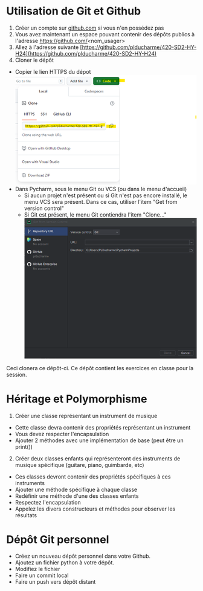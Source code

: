 # Utilisation de Git et Github

1) Créer un compte sur 
[github.com](https://github.com/signup?ref_cta=Sign+up&ref_loc=header+logged+out&ref_page=%2F&source=header-home) si vous n'en possédez pas
2) Vous avez maintenant un espace pouvant contenir des dépôts publics à l'adresse https://github.com/<nom_usager>
3) Allez à l'adresse suivante [https://github.com/plducharme/420-SD2-HY-H24](https://github.com/plducharme/420-SD2-HY-H24)
4) Cloner le dépôt
- Copier le lien HTTPS du dépot
![clone](./images/clone.jpg)
- Dans Pycharm, sous le menu Git ou VCS (ou dans le menu d'accueil)
  - Si aucun projet n'est présent ou si Git n'est pas encore installé, le menu VCS sera présent. Dans ce cas, utiliser l'item "Get from version control"
  - Si Git est présent, le menu Git contiendra l'item "Clone..." 
![Pycharm clone](./images/pycharm-clone.png)

Ceci clonera ce dépôt-ci. Ce dépôt contient les exercices en classe pour la session.


# Héritage et Polymorphisme
1) Créer une classe représentant un instrument de musique
- Cette classe devra contenir des propriétés représentant un instrument
- Vous devez respecter l'encapsulation
- Ajouter 2 méthodes avec une implémentation de base (peut être un print())

2) Créer deux classes enfants qui représenteront des instruments de musique spécifique (guitare, piano, guimbarde, etc)
- Ces classes devront contenir des propriétés spécifiques à ces instruments
- Ajouter une méthode spécifique à chaque classe
- Redéfinir une méthode d'une des classes enfants
- Respectez l'encapsulation
- Appelez les divers constructeurs et méthodes pour observer les résultats

# Dépôt Git personnel
- Créez un nouveau dépôt personnel dans votre Github.
- Ajoutez un fichier python à votre dépôt.
- Modifiez le fichier
- Faire un commit local
- Faire un push vers dépôt distant
